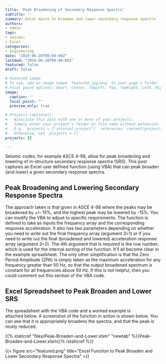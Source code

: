 ```yaml
---
title: 'Peak Broadening of Secondary Response Spectra'
subtitle: ''
summary: Excel macro to broaden and lower secondary response spectra
authors:
- admin
tags:
- seismic
- Excel
categories:
- Engineering
date: "2019-06-28T00:00:00Z"
lastmod: "2019-06-28T00:00:00Z"
featured: false
draft: false

# Featured image
# To use, add an image named `featured.jpg/png` to your page's folder.
# Focal point options: Smart, Center, TopLeft, Top, TopRight, Left, Right, BottomLeft, Bottom, BottomRight
image:
  caption: ''
  focal_point: ""
  preview_only: true

# Projects (optional).
#   Associate this post with one or more of your projects.
#   Simply enter your project's folder or file name without extension.
#   E.g. `projects = ["internal-project"]` references `content/project/deep-learning/index.md`.
#   Otherwise, set `projects = []`.
projects: []

---
```


Seismic codes, for example ASCE 4-98, allow for peak broadening and lowering of in-structure secondary response spectra (SRS). This post captures an Excel user defined function (using VBA) that can peak broaden (and lower) a given secondary response spectra.

## Peak Broadening and Lowering Secondary Response Spectra

The approach taken is that given in ASCE 4-98 where the peaks may be broadened by +/- 15%, and the highest peak may be lowered by -15%. You can modify the VBA to adjust to specific requirements. The function is defined to take as inputs the frequency array and the corresponding response acceleration. It also has two parameters depending on whether you need to write out the final frequency array (argument 3=1) or if you need to write out the final (broadened and lowered) acceleration response array (argument 3=2). The 4th argument that is required is the row number, which is used for the internal sorting of the function. It’ll all become clear in the example spreadsheet. The only other simplification is that the Zero Period Amplitude (ZPA) is simply taken as the maximum acceleration for any frequency greater than 50 Hz, so that the output broadened spectrum is constant for all frequencies above 50 Hz. If this is not helpful, then you could comment out this section of the VBA code.

## Excel Spreadsheet to Peak Broaden and Lower SRS

The spreadsheet with the VBA code and a worked example is attached below. A screenshot of the function in action is shown below. You can see that it is appropriately broadens the spectra, and that the peak is nicely reduced.

{{% staticref "files/Peak-Broaden-and-Lower.xlsm" "newtab" %}}Peak-Broaden-and-Lower.xlsm{{% /staticref %}}

{{< figure src="featured.png" title="Excel Function to Peak Broaden and Lower Secondary Response Spectra" >}}

